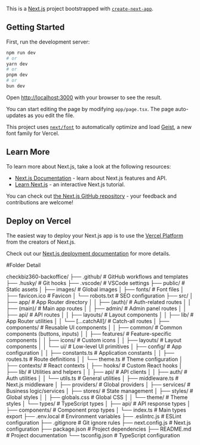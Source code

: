 This is a [Next.js](https://nextjs.org) project bootstrapped with [`create-next-app`](https://nextjs.org/docs/app/api-reference/cli/create-next-app).

## Getting Started

First, run the development server:

```bash
npm run dev
# or
yarn dev
# or
pnpm dev
# or
bun dev
```

Open [http://localhost:3000](http://localhost:3000) with your browser to see the result.

You can start editing the page by modifying `app/page.tsx`. The page auto-updates as you edit the file.

This project uses [`next/font`](https://nextjs.org/docs/app/building-your-application/optimizing/fonts) to automatically optimize and load [Geist](https://vercel.com/font), a new font family for Vercel.

## Learn More

To learn more about Next.js, take a look at the following resources:

- [Next.js Documentation](https://nextjs.org/docs) - learn about Next.js features and API.
- [Learn Next.js](https://nextjs.org/learn) - an interactive Next.js tutorial.

You can check out [the Next.js GitHub repository](https://github.com/vercel/next.js) - your feedback and contributions are welcome!

## Deploy on Vercel

The easiest way to deploy your Next.js app is to use the [Vercel Platform](https://vercel.com/new?utm_medium=default-template&filter=next.js&utm_source=create-next-app&utm_campaign=create-next-app-readme) from the creators of Next.js.

Check out our [Next.js deployment documentation](https://nextjs.org/docs/app/building-your-application/deploying) for more details.


#Folder Detail

checkbiz360-backoffice/
├── .github/                  # GitHub workflows and templates
├── .husky/                   # Git hooks
├── .vscode/                  # VSCode settings
├── public/                   # Static assets
│   ├── images/               # Global images
│   ├── fonts/                # Font files
│   ├── favicon.ico           # Favicon
│   └── robots.txt            # SEO configuration
├── src/
│   ├── app/                  # App Router directory
│   │   ├── (auth)/           # Auth-related routes
│   │   ├── (main)/           # Main app routes
│   │   ├── admin/            # Admin panel routes
│   │   ├── api/              # API routes
│   │   ├── layouts/          # Layout components
│   │   ├── lib/              # App Router utilities
│   │   └── [...catchAll]/    # Catch-all routes
│   ├── components/           # Reusable UI components
│   │   ├── common/           # Common components (buttons, inputs)
│   │   ├── features/         # Feature-specific components
│   │   ├── icons/            # Custom icons
│   │   ├── layouts/          # Layout components
│   │   └── ui/               # Low-level UI primitives
│   ├── config/               # App configuration
│   │   ├── constants.ts      # Application constants
│   │   ├── routes.ts         # Route definitions
│   │   └── theme.ts          # Theme configuration
│   ├── contexts/             # React contexts
│   ├── hooks/                # Custom React hooks
│   ├── lib/                  # Utilities and helpers
│   │   ├── api/              # API clients
│   │   ├── auth/             # Auth utilities
│   │   └── utils.ts          # General utilities
│   ├── middleware.ts         # Next.js middleware
│   ├── providers/            # Global providers
│   ├── services/             # Business logic/services
│   ├── stores/               # State management
│   ├── styles/               # Global styles
│   │   ├── globals.css       # Global CSS
│   │   └── theme/            # Theme styles
│   └── types/                # TypeScript types
│       ├── api/              # API response types
│       ├── components/       # Component prop types
│       └── index.ts          # Main types export
├── .env.local                # Environment variables
├── .eslintrc.js              # ESLint configuration
├── .gitignore                # Git ignore rules
├── next.config.js            # Next.js configuration
├── package.json              # Project dependencies
├── README.md                 # Project documentation
└── tsconfig.json             # TypeScript configuration
